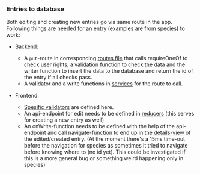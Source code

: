 ### Entries to database

Both editing and creating new entries go via same route in the app. Following things are needed for an entry (examples are from species) to work:

- Backend:

  - A `put`-route in corresponding [routes file](../../backend/src/routes/species.ts) that calls requireOneOf to check user rights, a validation function to check the data and the writer function to insert the data to the database and return the id of the entry if all checks pass.
  - A validator and a write functions in [services](../../backend/src/services/species.ts) for the route to call.

- Frontend:
  - [Spesific validators](../../frontend/src/validators/species.ts) are defined here.
  - An api-endpoint for edit needs to be defined in [reducers](../../frontend/src/redux/speciesReducer.ts) (this serves for creating a new entry as well)
  - An onWrite-function needs to be defined with the help of the api-endpoint and call navigate-function to end up in the [details-view](../../frontend/src/components/Species/SpeciesDetails.tsx) of the edited/created entry. (At the moment there's a 15ms time-out before the navigation for species as sometimes it tried to navigate before knowing where to (no id yet). This could be investigated if this is a more general bug or something weird happening only in species)
